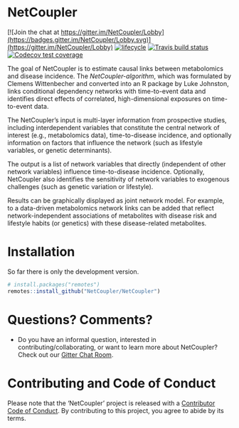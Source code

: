 
<!-- README.md is generated from README.Rmd. Please edit that file -->

# NetCoupler

<!-- badges: start -->

[![Join the chat at
https://gitter.im/NetCoupler/Lobby](https://badges.gitter.im/NetCoupler/Lobby.svg)](https://gitter.im/NetCoupler/Lobby)
[![lifecycle](https://img.shields.io/badge/lifecycle-experimental-orange.svg)](https://www.tidyverse.org/lifecycle/#experimental)
[![Travis build
status](https://travis-ci.org/NetCoupler/NetCoupler.svg?branch=master)](https://travis-ci.org/NetCoupler/NetCoupler)
[![Codecov test
coverage](https://codecov.io/gh/NetCoupler/NetCoupler/branch/master/graph/badge.svg)](https://codecov.io/gh/NetCoupler/NetCoupler?branch=master)
<!-- badges: end -->

The goal of NetCoupler is to estimate causal links between metabolomics
and disease incidence. The *NetCoupler-algorithm*, which was formulated
by Clemens Wittenbecher and converted into an R package by Luke
Johnston, links conditional dependency networks with time-to-event data
and identifies direct effects of correlated, high-dimensional exposures
on time-to-event data.

The NetCoupler’s input is multi-layer information from prospective
studies, including interdependent variables that constitute the central
network of interest (e.g., metabolomics data), time-to-disease
incidence, and optionally information on factors that influence the
network (such as lifestyle variables, or genetic determinants).

The output is a list of network variables that directly (independent of
other network variables) influence time-to-disease incidence.
Optionally, NetCoupler also identifies the sensitivity of network
variables to exogenous challenges (such as genetic variation or
lifestyle).

Results can be graphically displayed as joint network model. For
example, to a data-driven metabolomics network links can be added that
reflect network-independent associations of metabolites with disease
risk and lifestyle habits (or genetics) with these disease-related
metabolites.

# Installation

So far there is only the development version.

``` r
# install.packages("remotes")
remotes::install_github("NetCoupler/NetCoupler")
```

# Questions? Comments?

  - Do you have an informal question, interested in
    contributing/collaborating, or want to learn more about NetCoupler?
    Check out our [Gitter Chat
    Room](https://gitter.im/NetCoupler/Lobby).

# Contributing and Code of Conduct

Please note that the ‘NetCoupler’ project is released with a
[Contributor Code of Conduct](CODE_OF_CONDUCT.md). By contributing to
this project, you agree to abide by its terms.
